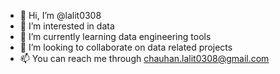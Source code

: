 - 👋 Hi, I’m @lalit0308
- 👀 I’m interested in data 
- 🌱 I’m currently learning data engineering tools
- 💞️ I’m looking to collaborate on data related projects
- 📫 You can reach me through chauhan.lalit0308@gmail.com

<!---
lalit0308/lalit0308 is a ✨ special ✨ repository because its `README.md` (this file) appears on your GitHub profile.
You can click the Preview link to take a look at your changes.
--->
